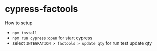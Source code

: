 # cypress-factools

How to setup
- ``npm install``
- ``npm run cypress:open`` for start cypress
- select ``INTEGRATION > factools > update qty`` for run test update qty
